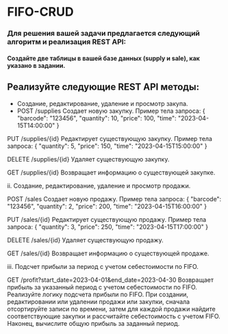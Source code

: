 # FIFO-CRUD
### Для решения вашей задачи предлагается следующий алгоритм и реализация REST API:

#### Создайте две таблицы в вашей базе данных (supply и sale), как указано в задании.

## Реализуйте следующие REST API методы:
  - Создание, редактирование, удаление и просмотр закупа. 
  -   POST /supplies
      Создает новую закупку.
Пример тела запроса:
{
"barcode": "123456",
"quantity": 10,
"price": 100,
"time": "2023-04-15T14:00:00"
}

PUT /supplies/{id}
Редактирует существующую закупку.
Пример тела запроса:
{
"quantity": 5,
"price": 150,
"time": "2023-04-15T15:00:00"
}

DELETE /supplies/{id}
Удаляет существующую закупку.

GET /supplies/{id}
Возвращает информацию о существующей закупке.

ii. Создание, редактирование, удаление и просмотр продажи.

POST /sales
Создает новую продажу.
Пример тела запроса:
{
"barcode": "123456",
"quantity": 2,
"price": 200,
"time": "2023-04-15T16:00:00"
}

PUT /sales/{id}
Редактирует существующую продажу.
Пример тела запроса:
{
"quantity": 3,
"price": 250,
"time": "2023-04-15T17:00:00"
}

DELETE /sales/{id}
Удаляет существующую продажу.

GET /sales/{id}
Возвращает информацию о существующей продаже.

iii. Подсчет прибыли за период с учетом себестоимости по FIFO.

GET /profit?start_date=2023-04-01&end_date=2023-04-30
Возвращает прибыль за указанный период с учетом себестоимости по FIFO.
Реализуйте логику подсчета прибыли по FIFO. При создании, редактировании или удалении продажи или закупки, сначала отсортируйте записи по времени, затем для каждой продажи найдите соответствующие закупки и рассчитайте себестоимость с учетом FIFO. Наконец, вычислите общую прибыль за заданный период.
